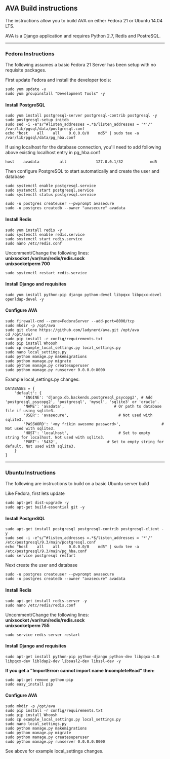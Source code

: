 ## AVA Build instructions

The instructions allow you to build AVA on either Fedora 21 or Ubuntu 14.04 LTS.

AVA is a Django application and requires Python 2.7, Redis and PostreSQL.

---

### Fedora Instructions

The following assumes a basic Fedora 21 Server has been setup with no requisite packages.

First update Fedora and install the developer tools:  
```
sudo yum update -y  
sudo yum groupinstall "Development Tools" -y
```

#### Install PostgreSQL
```
sudo yum install postgresql-server postgresql-contrib postgresql -y  
sudo postgresql-setup initdb  
sudo sed -i -e"s/^#listen_addresses =.*$/listen_addresses = '*'/" /var/lib/pgsql/data/postgresql.conf  
echo "host    all    all    0.0.0.0/0    md5" | sudo tee -a /var/lib/pgsql/data/pg_hba.conf  
```

If using localhost for the database connection, you'll need to add following above existing localhost entry in pg_hba.conf  
```
host    avadata         all             127.0.0.1/32            md5
```

Then configure PostgreSQL to start automatically and create the user and database  
```
sudo systemctl enable postgresql.service  
sudo systemctl start postgresql.service  
sudo systemctl status postgresql.service
```

```
sudo -u postgres createuser --pwprompt avasecure  
sudo -u postgres createdb --owner "avasecure" avadata  
```

#### Install Redis
```
sudo yum install redis -y  
sudo systemctl enable redis.service  
sudo systemctl start redis.service  
sudo nano /etc/redis.conf  
```

Uncomment/Change the following lines:  
__unixsocket /var/run/redis/redis.sock__  
__unixsocketperm 700__  

```
sudo systemctl restart redis.service  
```

#### Install Django and requisites
```
sudo yum install python-pip django python-devel libpqxx libpqxx-devel openldap-devel -y  
```

#### Configure AVA
```
sudo firewall-cmd --zone=FedoraServer --add-port=8000/tcp  
sudo mkdir -p /opt/ava  
sudo git clone https://github.com/ladynerd/ava.git /opt/ava  
cd /opt/ava/  
sudo pip install -r config/requirements.txt  
sudo pip install Whoosh  
sudo cp example_local_settings.py local_settings.py  
sudo nano local_settings.py  
sudo python manage.py makemigrations  
sudo python manage.py migrate  
sudo python manage.py createsuperuser  
sudo python manage.py runserver 0.0.0.0:8000  
```

Example local_settings.py changes:  
```
DATABASES = {  
    'default': {  
        'ENGINE': 'django.db.backends.postgresql_psycopg2', # Add 'postgresql_psycopg2', 'postgresql', 'mysql', 'sqlite3' or 'oracle'.  
        'NAME': 'avadata',                      # Or path to database file if using sqlite3.  
        'USER': 'avasecure',                      # Not used with sqlite3.  
        'PASSWORD': '<my frikin awesome password>',                  # Not used with sqlite3.  
        'HOST': 'localhost',                      # Set to empty string for localhost. Not used with sqlite3.  
        'PORT': '5432',                      # Set to empty string for default. Not used with sqlite3.  
    }  
}
```

---

### Ubuntu Instructions

The following are instructions to build on a basic Ubuntu server build

Like Fedora, first lets update  
``` 
sudo apt-get dist-upgrade -y  
sudo apt-get build-essential git -y  
```

#### Install PostgreSQL
```
sudo apt-get install postgresql postgresql-contrib postgresql-client -y  
sudo sed -i -e"s/^#listen_addresses =.*$/listen_addresses = '*'/" /etc/postgresql/9.3/main/postgresql.conf  
echo "host    all    all    0.0.0.0/0    md5" | sudo tee -a /etc/postgresql/9.3/main/pg_hba.conf  
sudo service postgresql restart  
```

Next create the user and database  
```
sudo -u postgres createuser --pwprompt avasecure  
sudo -u postgres createdb --owner "avasecure" avadata  
```

#### Install Redis
```
sudo apt-get install redis-server -y  
sudo nano /etc/redis/redis.conf  
```
Uncomment/Change the following lines:  
__unixsocket /var/run/redis/redis.sock__  
__unixsocketperm 755__  

```
sudo service redis-server restart  
```

#### Install Django and requisites
```
sudo apt-get install python-pip python-django python-dev libpqxx-4.0 libpqxx-dev libldap2-dev libsasl2-dev libssl-dev -y  
```

__If you get a "ImportError: cannot import name IncompleteRead" then:__  
```
sudo apt-get remove python-pip  
sudo easy_install pip  
```

#### Configure AVA
```
sudo mkdir -p /opt/ava  
sudo pip install -r config/requirements.txt  
sudo pip install Whoosh  
sudo cp example_local_settings.py local_settings.py  
sudo nano local_settings.py  
sudo python manage.py makemigrations  
sudo python manage.py migrate  
sudo python manage.py createsuperuser  
sudo python manage.py runserver 0.0.0.0:8000  
```

See above for example local_settings changes.
